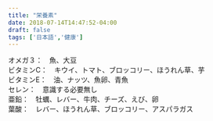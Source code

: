 ```yaml
---
title: "栄養素"
date: 2018-07-14T14:47:52-04:00
draft: false
tags: ['日本語','健康']
---
```

オメガ３：　魚、大豆  
ビタミンC：　キウイ、トマト、ブロッコリー、ほうれん草、芋  
ビタミンE：　油、ナッツ、魚卵、青魚  
セレン：　意識する必要無し  
亜鉛：　牡蠣、レバー、牛肉、チーズ、えび、卵  
葉酸：　レバー、ほうれん草、ブロッコリー、アスパラガス  
